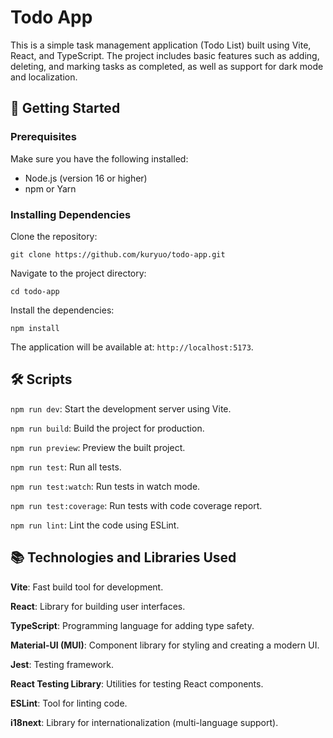 # Todo App

This is a simple task management application (Todo List) built using Vite, React, and TypeScript. The project includes basic features such as adding, deleting, and marking tasks as completed, as well as support for dark mode and localization.

## 🚀 Getting Started

### Prerequisites

Make sure you have the following installed:

- Node.js (version 16 or higher)
- npm or Yarn

### Installing Dependencies

Clone the repository:

```
git clone https://github.com/kuryuo/todo-app.git
```
Navigate to the project directory:

```
cd todo-app
```
Install the dependencies:
```
npm install
```
The application will be available at: `http://localhost:5173`.

## 🛠 Scripts

`npm run dev`: Start the development server using Vite.

`npm run build`: Build the project for production.

`npm run preview`: Preview the built project.

`npm run test`: Run all tests.

`npm run test:watch`: Run tests in watch mode.

`npm run test:coverage`: Run tests with code coverage report.

`npm run lint`: Lint the code using ESLint.

## 📚 Technologies and Libraries Used
**Vite**: Fast build tool for development.

**React**: Library for building user interfaces.

**TypeScript**: Programming language for adding type safety.

**Material-UI (MUI)**: Component library for styling and creating a modern UI.

**Jest**: Testing framework.

**React Testing Library**: Utilities for testing React components.

**ESLint**: Tool for linting code.

**i18next**: Library for internationalization (multi-language support).
